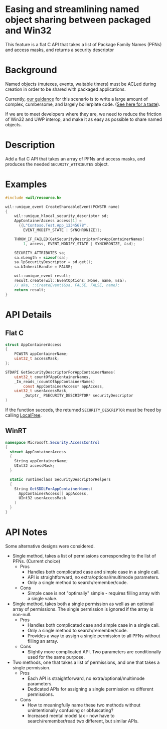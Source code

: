 # Easing and streamlining named object sharing between packaged and Win32

This feature is a flat C API that takes a list of Package Family Names (PFNs) and access masks, and returns a security descriptor

# Background

Named objects (mutexes, events, waitable timers) must be ACLed during creation in order to be shared with packaged applications.

Currently, [our guidance](https://docs.microsoft.com/en-us/windows/uwp/communication/sharing-named-objects) for this scenario is to write a large amount of complex, cumbersome, and largely boilerplate code. ([See here for a taste](https://docs.microsoft.com/en-us/windows/win32/api/securityappcontainer/nf-securityappcontainer-getappcontainernamedobjectpath#examples)).

If we are to meet developers where they are, we need to reduce the friction of Win32 and UWP interop, and make it as easy as possible to share named objects.

# Description

Add a flat C API that takes an array of PFNs and access masks, and produces the needed `SECURITY_ATTRIBUTES` object.

# Examples

```c++
#include <wil/resource.h>

wil::unique_event CreateShareableEvent(PCWSTR name)
{
    wil::unique_hlocal_security_descriptor sd;
    AppContainerAccess access[1] =
      {{L"Contoso.Test.App_12345678",
        EVENT_MODIFY_STATE | SYNCHRONIZE}};

    THROW_IF_FAILED(GetSecurityDescriptorForAppContainerNames(
        1, access, EVENT_MODIFY_STATE | SYNCHRONIZE, &sd);

    SECURITY_ATTRIBUTES sa;
    sa.nLength = sizeof(sa);
    sa.lpSecurityDescriptor = sd.get();
    sa.bInheritHandle = FALSE;

    wil::unique_event result;
    result.create(wil::EventOptions::None, name, &sa);
    // aka, ::CreateEvent(&sa, FALSE, FALSE, name);
    return result;
}
```

# API Details
## Flat C
```c
struct AppContainerAccess
{
    PCWSTR appContainerName;
    uint32_t accessMask;
};

STDAPI GetSecurityDescriptorForAppContainerNames(
    uint32_t countOfAppContainerNames,
    _In_reads_(countOfAppContainerNames)
        const AppContainerAccess* appAccess,
    uint32_t userAccessMask,
        _Outptr_ PSECURITY_DESCRIPTOR* securityDescriptor
)
```

If the function succeds, the returned `SECURITY_DESCRIPTOR` must be freed by calling [LocalFree](https://docs.microsoft.com/en-us/windows/desktop/api/winbase/nf-winbase-localfree).

## WinRT
```c#
namespace Microsoft.Security.AccessControl
{
  struct AppContainerAccess
  {
    String appContainerName;
    UInt32 accessMask;
  }

  static runtimeclass SecurityDescriptorHelpers
  {
    String GetSDDLForAppContainerNames(
      AppContainerAccess[] appAccess,
      UInt32 userAccessMask
    )
  }
}
```

# API Notes

Some alternative designs were considered.
- Single method, takes a list of permissions corresponding to the list of PFNs. (Current choice)
  - Pros
    - Handles both complicated case and simple case in a single call.
    - API is straightforward, no extra/optional/multimode parameters.
    - Only a single method to search/remember/code.
  - Cons
    - Simple case is not "optimally" simple - requires filling array with a single value.
- Single method, takes both a single permission as well as an optional array of permissions. The single permission is ignored if the array is non-null.
  - Pros
    - Handles both complicated case and simple case in a single call.
    - Only a single method to search/remember/code.
    - Provides a way to assign a single permission to all PFNs without filling an array.
  - Cons
    - Slightly more complicated API. Two parameters are conditionally used for the same purpose.
- Two methods, one that takes a list of permissions, and one that takes a single permission.
  - Pros
    - Each API is straightforward, no extra/optional/multimode parameters.
    - Dedicated APIs for assigning a single permission vs different permissions.
  - Cons
    - How to meaningfully name these two methods without unintentionally confusing or obfuscating?
    - Increased mental model tax - now have to search/remember/read two different, but similar APIs.